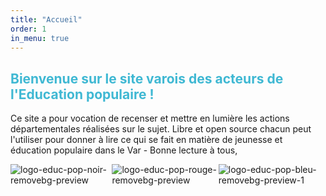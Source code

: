 ```yaml
---
title: "Accueil"
order: 1
in_menu: true
---
```

## <span style="color: #3FB8D3"><text-center>Bienvenue sur le site varois des acteurs de l'Education populaire !

Ce site a pour vocation de recenser et mettre en lumière les actions départementales réalisées sur le sujet. Libre et open source chacun peut l'utiliser pour donner à lire ce qui se fait en matière de jeunesse et éducation populaire dans le Var - Bonne lecture à tous,

<html>
<head>
    <style>
        .image-container {
            display: inline-flex;
        }

.allimg {
             
   width:100%;margin-left:10%; margin-right:25%;
        }
    </style>
</head>
<div class="allimg"><div class="image-container">
<a target='_blank'><img src='https://i.postimg.cc/LhFV6wdS/logo-educ-pop-noir-removebg-preview.png' border='0' alt='logo-educ-pop-noir-removebg-preview'/></a><a target='_blank'><img src='https://i.postimg.cc/XpQKLvrN/logo-educ-pop-rouge-removebg-preview.png' border='0' alt='logo-educ-pop-rouge-removebg-preview'/></a><a target='_blank'><img src='https://i.postimg.cc/dkst5Jkv/logo-educ-pop-bleu-removebg-preview-1.png' border='0' alt='logo-educ-pop-bleu-removebg-preview-1'/></a> 